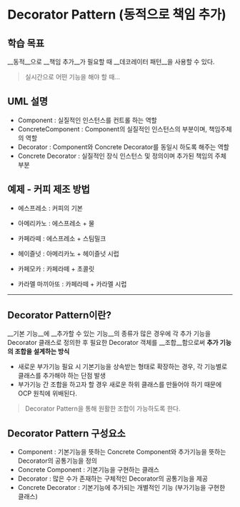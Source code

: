 # Decorator Pattern (동적으로 책임 추가)

## 학습 목표
__동적__으로 __책임 추가__가 필요할 때 __데코레이터 패턴__을 사용할 수 있다.

> 실시간으로 어떤 기능을 해야 할 때...


## UML 설명
- Component : 실질적인 인스턴스를 컨트롤 하는 역할
- ConcreteComponent : Component의 실질적인 인스턴스의 부분이며, 책임주체의 역할
- Decorator : Component와 Concrete Decorator를 동일시 하도록 해주는 역할
- Concrete Decorator :  실질적인 장식 인스턴스 및 정의이며 추가된 책임의 주체 부분


## 예제 - 커피 제조 방법
- 에스프레소 : 커피의 기본

- 아메리카노 : 에스프레소 + 물
- 카페라떼 : 에스프레소 + 스팀밀크

- 헤이즐넛 : 아메리카노 + 헤이즐넛 시럽

- 카페모카 : 카페라떼 + 초콜릿
- 카라멜 마끼아또 : 카페라떼 + 카라멜 시럽

---

## Decorator Pattern이란?
__기본 기능__에 __추가할 수 있는 기능__의 종류가 많은 경우에 각 추가 기능을 Decorator 클래스로 정의한 후 필요한 Decorator 객체를 __조합__함으로써 __추가 기능의 조합을 설계하는 방식__
- 새로운 부가기능 필요 시 기본기능을 상속받는 형태로 확장하는 경우, 각 기능별로 클래스를 추가해야 하는 단점 발생
- 부가기능 간 조합을 하고자 할 경우 새로운 하위 클래스를 만들어야 하기 때문에 OCP 원칙에 위배된다.
> Decorator Pattern을 통해 원활한 조합이 가능하도록 한다.

## Decorator Pattern 구성요소
- Component : 기본기능을 뜻하는 Concrete Component와 추가기능을 뜻하는 Decorator의 공통기능을 정의
- Concrete Component : 기본기능을 구현하는 클래스
- Decorator : 많은 수가 존재하는 구체적인 Decorator의 공통기능을 제공
- Concrete Decorator : 기본기능에 추가되는 개별적인 기능 (부가기능을 구현한 클래스)